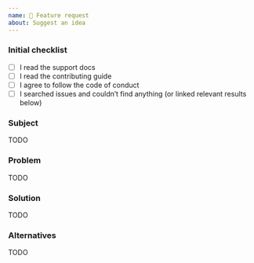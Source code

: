 ```yaml
---
name: 🚀 Feature request
about: Suggest an idea
---
```


<!--
  Please check the needed checkboxes ([ ] -> [x]) and fill out the TODOs.
  Leave the comments as they are: they won’t show on GitHub.
-->

### Initial checklist

*   [ ] I read the support docs <!-- https://github.com/syntax-tree/.github/blob/main/support.md -->
*   [ ] I read the contributing guide <!-- https://github.com/syntax-tree/.github/blob/main/contributing.md -->
*   [ ] I agree to follow the code of conduct <!-- https://github.com/syntax-tree/.github/blob/main/code-of-conduct.md -->
*   [ ] I searched issues and couldn’t find anything (or linked relevant results below) <!-- https://github.com/search?q=user%3Asyntax-tree&type=Issues -->

### Subject

<!--
  Describe your issue here.

  Some general tips:
  - Is this really a problem?
  - Is this a problem here?
-->

TODO

### Problem

<!-- Please describe the problem you are trying to solve here. -->

TODO

### Solution

<!-- What should happen? Please describe the desired behavior. -->

TODO

### Alternatives

<!-- What are the alternative solutions? Can this be solved in a different way? -->

TODO

<!--do not edit: feat-->
